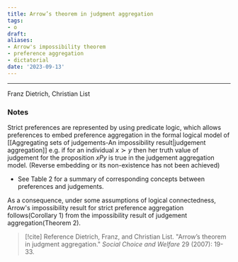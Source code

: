 ```yaml
---
title: Arrow’s theorem in judgment aggregation
tags:
- o
draft: 
aliases: 
- Arrow's impossibility theorem
- preference aggregation
- dictatorial
date: '2023-09-13'
---
```

---
Franz Dietrich, Christian List

### Notes
Strict preferences are represented by using predicate logic, which allows preferences to embed preference aggregation in the formal logical model of [[Aggregating sets of judgements-An impossibility result|judgement aggregation]] e.g. if for an individual $x \succ y$ then her truth value of judgement for the proposition $xPy$ is true in the judgement aggregation model. (Reverse embedding or its non-existence has not been achieved)
- See Table 2 for a summary of corresponding concepts between preferences and judgements.

As a consequence, under some assumptions of logical connectedness, Arrow's impossibility result for strict preference aggregation follows(Corollary 1) from the impossibility result of judgement aggregation(Theorem 2). 

> [!cite] Reference
> Dietrich, Franz, and Christian List. "Arrow’s theorem in judgment aggregation." _Social Choice and Welfare_ 29 (2007): 19-33.


